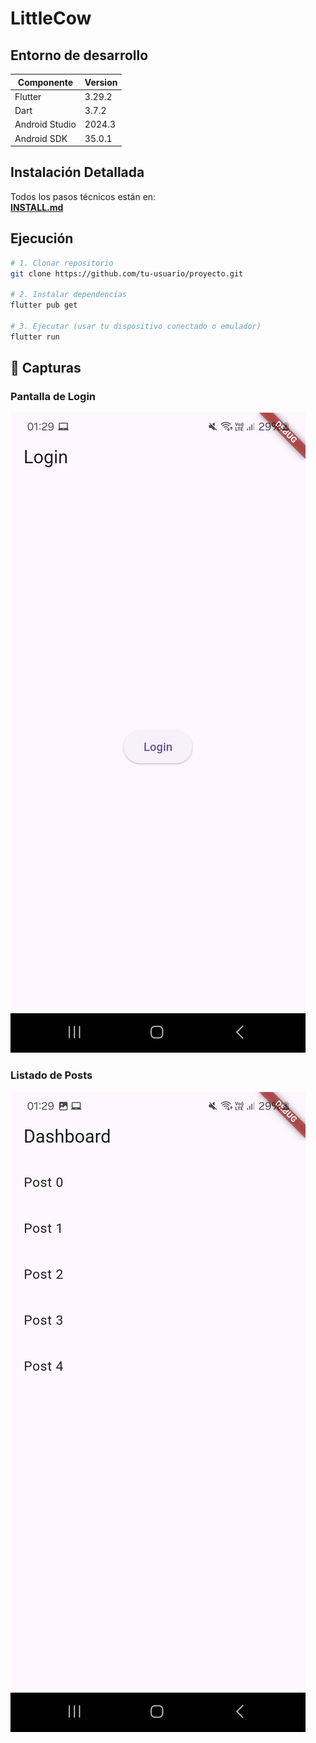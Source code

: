 # LittleCow 
## Entorno de desarrollo
| Componente| Version | 
|----------|----------|
| Flutter    |  3.29.2  | 
| Dart    | 3.7.2   | 
| Android Studio    | 2024.3 | 
| Android SDK  | 35.0.1 | 

## Instalación Detallada
Todos los pasos técnicos están en:  
[**INSTALL.md**](INSTALL.md)

## Ejecución
```bash
# 1. Clonar repositorio
git clone https://github.com/tu-usuario/proyecto.git

# 2. Instalar dependencias
flutter pub get

# 3. Ejecutar (usar tu dispositivo conectado o emulador)
flutter run
```
## 📸 Capturas

### Pantalla de Login
![Texto alternativo](src/login.jpg)

### Listado de Posts
![Texto alternativo](src/posts.jpg)